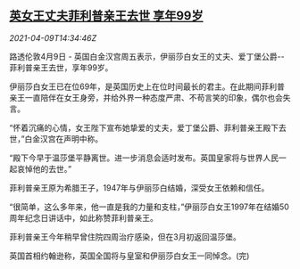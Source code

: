 <!--1617980463000-->
[英女王丈夫菲利普亲王去世 享年99岁](https://cn.reuters.com/article/uk-prince-philip-died-0409-idCNKBS2BW1YG)
------

<div><i>2021-04-09T14:34:46Z</i></div><p>路透伦敦4月9日 - 英国白金汉宫周五表示，伊丽莎白女王的丈夫、爱丁堡公爵--菲利普亲王去世，享年99岁。</p><p>伊丽莎白女王已在位69年，是英国历史上在位时间最长的君主。在此期间菲利普亲王一直陪伴在女王身旁，并给外界一种态度严肃、不苟言笑的印象，偶尔也会失言。</p><p>“怀着沉痛的心情，女王陛下宣布她挚爱的丈夫，爱丁堡公爵、菲利普亲王殿下去世，”白金汉宫在声明中称。</p><p>“殿下今早于温莎堡平静离世。进一步消息会适时发布。英国皇家将与世界人民一起哀悼他的去世。”</p><p>菲利普亲王原为希腊王子，1947年与伊丽莎白结婚，深受女王依赖和信任。</p><p>“很简单，这么多年来，他一直是我的力量和支柱，”伊丽莎白女王1997年在结婚50周年纪念日讲话中，如此称赞菲利普亲王。</p><p>菲利普亲王今年稍早曾住院四周治疗感染，但在3月初返回温莎堡。</p><p>英国首相约翰逊称，英国全国将与皇室和伊丽莎白女王一同悼念。(完)</p>

